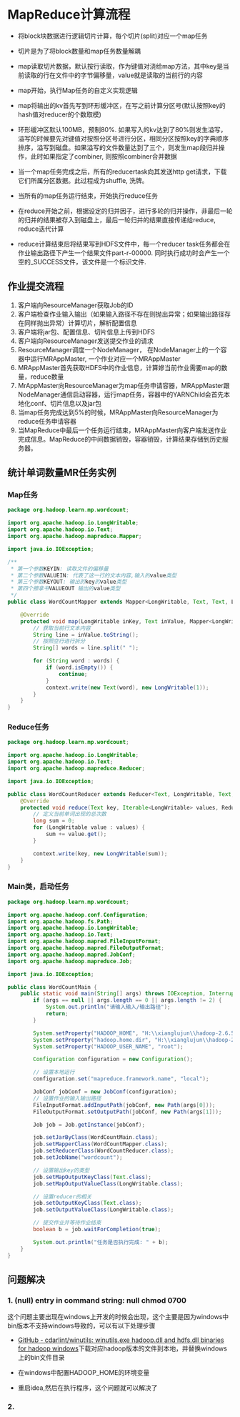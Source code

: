 # MapReduce计算流程

- 将block块数据进行逻辑切片计算，每个切片(split)对应一个map任务

- 切片是为了将block数量和map任务数量解耦

- map读取切片数据，默认按行读取，作为键值对浇给map方法，其中key是当前读取的行在文件中的字节偏移量，value就是读取的当前行的内容

- map开始，执行Map任务的自定义实现逻辑

- map将输出的kv首先写到环形缓冲区，在写之前计算分区号(默认按照key的hash值对reducer的个数取模)

- 环形缓冲区默认100MB，预制80%. 如果写入的kv达到了80%则发生溢写，溢写的时候要先对键值对按照分区号进行分区，相同分区按照key的字典顺序排序，溢写到磁盘。如果溢写的文件数量达到了三个，则发生map段归并操作，此时如果指定了combiner, 则按照combiner合并数据

- 当一个map任务完成之后，所有的reducertask向其发送http get请求，下载它们所属分区数据。此过程成为shuffle, 洗牌。

- 当所有的map任务运行结束，开始执行reduce任务

- 在reduce开始之前，根据设定的归并因子，进行多轮的归并操作，非最后一轮的归并的结果被存入到磁盘上，最后一轮归并的结果直接传递给reduce, reduce迭代计算

- reduce计算结束后将结果写到HDFS文件中，每一个reducer task任务都会在作业输出路径下产生一个结果文件part-r-00000. 同时执行成功时会产生一个空的_SUCCESS文件，该文件是一个标识文件.

## 作业提交流程

1. 客户端向ResourceManager获取Job的ID
2. 客户端检查作业输入输出（如果输入路径不存在则抛出异常；如果输出路径存在同样抛出异常）计算切片，解析配置信息
3. 客户端将jar包、配置信息、切片信息上传到HDFS
4. 客户端向ResourceManager发送提交作业的请求
5. ResourceManager调度一个NodeManager， 在NodeManager上的一个容器中运行MRAppMaster, 一个作业对应一个MRAppMaster
6. MRAppMaster首先获取HDFS中的作业信息，计算㜗当前作业需要map的数量，reduce数量
7. MrAppMaster向ResourceManager为map任务申请容器，MRAppMaster跟NodeManager通信启动容器，运行map任务，容器中的YARNChild会首先本地化conf、切片信息以及jar包
8. 当map任务完成达到5%的时候，MRAppMaster向ResourceManager为reduce任务申请容器
9. 当MapReduce中最后一个任务运行结束，MRAppMaster向客户端发送作业完成信息。MapReduce的中间数据销毁，容器销毁，计算结果存储到历史服务器。

## 统计单词数量MR任务实例

### Map任务

```java
package org.hadoop.learn.mp.wordcount;

import org.apache.hadoop.io.LongWritable;
import org.apache.hadoop.io.Text;
import org.apache.hadoop.mapreduce.Mapper;

import java.io.IOException;

/**
 * 第一个参数KEYIN: 读取文件的偏移量
 * 第二个参数VALUEIN: 代表了这一行的文本内容,输入的value类型
 * 第三个参数KEYOUT: 输出的key的value类型
 * 第四个擦拿书VALUEOUT 输出的value类型
 */
public class WordCountMapper extends Mapper<LongWritable, Text, Text, LongWritable> {

    @Override
    protected void map(LongWritable inKey, Text inValue, Mapper<LongWritable, Text, Text, LongWritable>.Context context) throws IOException, InterruptedException {
        // 获取当前行文本内容
        String line = inValue.toString();
        // 按照空行进行拆分
        String[] words = line.split(" ");

        for (String word : words) {
            if (word.isEmpty()) {
                continue;
            }
            context.write(new Text(word), new LongWritable(1));
        }
    }
}
```

### Reduce任务

```java
package org.hadoop.learn.mp.wordcount;

import org.apache.hadoop.io.LongWritable;
import org.apache.hadoop.io.Text;
import org.apache.hadoop.mapreduce.Reducer;

import java.io.IOException;

public class WordCountReducer extends Reducer<Text, LongWritable, Text, LongWritable> {
    @Override
    protected void reduce(Text key, Iterable<LongWritable> values, Reducer<Text, LongWritable, Text, LongWritable>.Context context) throws IOException, InterruptedException {
        // 定义当前单词出现的总次数
        long sum = 0;
        for (LongWritable value : values) {
            sum += value.get();
        }

        context.write(key, new LongWritable(sum));
    }
}
```

### Main类，启动任务

```java
package org.hadoop.learn.mp.wordcount;

import org.apache.hadoop.conf.Configuration;
import org.apache.hadoop.fs.Path;
import org.apache.hadoop.io.LongWritable;
import org.apache.hadoop.io.Text;
import org.apache.hadoop.mapred.FileInputFormat;
import org.apache.hadoop.mapred.FileOutputFormat;
import org.apache.hadoop.mapred.JobConf;
import org.apache.hadoop.mapreduce.Job;

import java.io.IOException;

public class WordCountMain {
    public static void main(String[] args) throws IOException, InterruptedException, ClassNotFoundException {
        if (args == null || args.length == 0 || args.length != 2) {
            System.out.println("请输入输入/输出路径");
            return;
        }

        System.setProperty("HADOOP_HOME", "H:\\xianglujun\\hadoop-2.6.5");
        System.setProperty("hadoop.home.dir", "H:\\xianglujun\\hadoop-2.6.5");
        System.setProperty("HADOOP_USER_NAME", "root");

        Configuration configuration = new Configuration();

        // 设置本地运行
        configuration.set("mapreduce.framework.name", "local");

        JobConf jobConf = new JobConf(configuration);
        // 设置作业的输入输出路径
        FileInputFormat.addInputPath(jobConf, new Path(args[0]));
        FileOutputFormat.setOutputPath(jobConf, new Path(args[1]));

        Job job = Job.getInstance(jobConf);

        job.setJarByClass(WordCountMain.class);
        job.setMapperClass(WordCountMapper.class);
        job.setReducerClass(WordCountReducer.class);
        job.setJobName("wordcount");

        // 设置输出key的类型
        job.setMapOutputKeyClass(Text.class);
        job.setMapOutputValueClass(LongWritable.class);

        // 设置reducer的相关
        job.setOutputKeyClass(Text.class);
        job.setOutputValueClass(LongWritable.class);

        // 提交作业并等待作业结束
        boolean b = job.waitForCompletion(true);

        System.out.println("任务是否执行完成: " + b);
    }
}
```

## 问题解决

### 1. (null) entry in command string: null chmod 0700

这个问题主要出现在windows上开发的时候会出现，这个主要是因为windows中bin版本不支持windows导致的，可以有以下处理步骤

- [GitHub - cdarlint/winutils: winutils.exe hadoop.dll and hdfs.dll binaries for hadoop windows](https://github.com/cdarlint/winutils)下载对应hadoop版本的文件到本地，并替换windows上的bin文件目录

- 在windows中配置HADOOP_HOME的环境变量

- 重启idea,然后在执行程序，这个问题就可以解决了

### 2.
